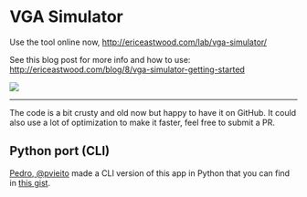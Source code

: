 # VGA Simulator

Use the tool online now, http://ericeastwood.com/lab/vga-simulator/

See this blog post for more info and how to use: http://ericeastwood.com/blog/8/vga-simulator-getting-started

![](http://i.imgur.com/e5XkXp6.png)

---

The code is a bit crusty and old now but happy to have it on GitHub. It could also use a lot of optimization to make it faster, feel free to submit a PR.


## Python port (CLI)

[Pedro, @pvieito](https://github.com/pvieito) made a CLI version of this app in Python that you can find in [this gist](https://gist.github.com/pvieito/8cdb54a9a03fd36e51c8df6e331a3006).
